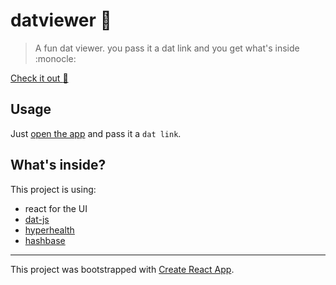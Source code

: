 # datviewer :microscope:

> A fun dat viewer. you pass it a dat link and you get what's inside :monocle:

[Check it out :microscope:](https://datviewer.hashbase.io/)

## Usage

Just [open the app](https://datviewer.hashbase.io/) and pass it a `dat link`.

## What's inside?

This project is using:

- react for the UI
- [dat-js](https://github.com/datproject/dat-js)
- [hyperhealth](https://github.com/karissa/hyperhealth)
- [hashbase](https://hashbase.io)

---
This project was bootstrapped with [Create React App](https://github.com/facebook/create-react-app).

